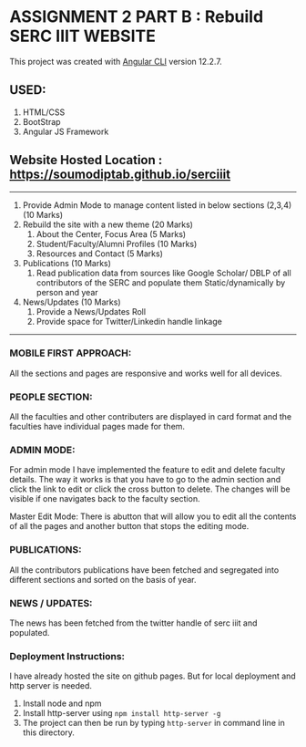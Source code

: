 # ASSIGNMENT 2 PART B : Rebuild SERC IIIT WEBSITE

This project was created with [Angular CLI](https://github.com/angular/angular-cli) version 12.2.7.
## USED:
1. HTML/CSS
2. BootStrap
3. Angular JS Framework
## Website Hosted Location : https://soumodiptab.github.io/serciiit
<hr>

1. Provide Admin Mode to manage content listed in below sections (2,3,4) (10 Marks)
2. Rebuild the site with a new theme (20 Marks)
    1. About the Center, Focus Area (5 Marks)
    2. Student/Faculty/Alumni Profiles (10 Marks)
    3. Resources and Contact (5 Marks)
3. Publications (10 Marks)
    1. Read publication data from sources like Google Scholar/ DBLP of all contributors 
of the SERC and populate them Static/dynamically by person and year 
4. News/Updates (10 Marks)
    1. Provide a News/Updates Roll
    2. Provide space for Twitter/Linkedin handle linkage
<hr>


### MOBILE FIRST APPROACH: 
All the sections and pages are responsive and works well for all devices.
### PEOPLE SECTION:
All the faculties and other contributers are displayed in card format and the faculties have individual pages made for them.
### ADMIN MODE:
For admin mode I have implemented the feature to edit and delete faculty details.
The way it works is that you have to go to the admin section and click the link to edit or click the cross button to delete. The changes will be visible if one navigates back to the faculty section.

Master Edit Mode: There is abutton that will allow you to edit all the contents of all the pages and another button that stops the editing mode.
### PUBLICATIONS:
All the contributors publications have been fetched and segregated into different sections and sorted on the basis of year.
### NEWS / UPDATES:
The news has been fetched from the twitter handle of serc iiit and populated.

### Deployment Instructions: 
I have already hosted the site on github pages.
But for local deployment and http server is needed.
1. Install node and npm
2. Install http-server using `npm install http-server -g`
3. The project can then be run by typing `http-server` in command line in this directory.
